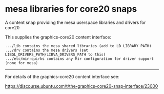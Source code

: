 # mesa libraries for core20 snaps

A content snap providing the mesa userspace libraries and drivers for core20

This supplies the graphics-core20 content interface:

    .../lib contains the mesa shared libraries (add to LD_LIBRARY_PATH)
    .../drv contains the mesa drivers (set LIBGL_DRIVERS_PATH/LIBVA_DRIVERS_PATH to this)
    .../etc/mir-quirks contains any Mir configuration for driver support (none for mesa)

----

For details of the graphics-core20 content interface see:

https://discourse.ubuntu.com/t/the-graphics-core20-snap-interface/23000